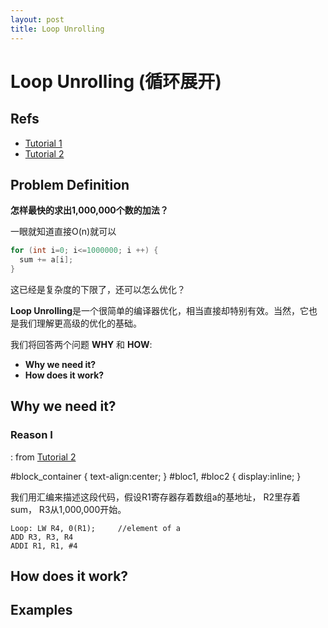 ```yaml
---
layout: post
title: Loop Unrolling
---
```


# Loop Unrolling (循环展开) #

## Refs ##

* [Tutorial 1](http://www.cs.umd.edu/~meesh/cmsc411/website/proj01/proja/loop.html)
* [Tutorial 2](http://www.keil.com/support/man/docs/armcc/armcc_chr1359124222660.htm)

## Problem Definition ##

**怎样最快的求出1,000,000个数的加法？**

一眼就知道直接O(n)就可以

```C
for (int i=0; i<=1000000; i ++) {
  sum += a[i];
}
```

这已经是复杂度的下限了，还可以怎么优化？

**Loop Unrolling**是一个很简单的编译器优化，相当直接却特别有效。当然，它也是我们理解更高级的优化的基础。

我们将回答两个问题 **WHY** 和 **HOW**:
- **Why we need it?**
- **How does it work?**

## Why we need it? ##

### Reason I ###
: from [Tutorial 2](http://www.keil.com/support/man/docs/armcc/armcc_chr1359124222660.htm)


#block_container
{
    text-align:center;
}
#bloc1, #bloc2
{
    display:inline;
}

<div id="block_container">
    <div id="bloc1"><version rgtjf Copyright &copy; All Rights Reserved.></div>  
    <div id="bloc2"><version rgtjf Copyright &copy; All Rights Reserved.></div>
</div>

我们用汇编来描述这段代码，假设R1寄存器存着数组a的基地址， R2里存着sum， R3从1,000,000开始。

```
Loop: LW R4, 0(R1);     //element of a
ADD R3, R3, R4
ADDI R1, R1, #4
```

## How does it work? ##

## Examples ##
